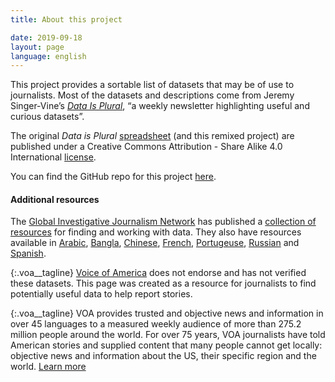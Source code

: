 ```yaml
---
title: About this project

date: 2019-09-18
layout: page
language: english
---
```


This project provides a sortable list of datasets that may be of use to journalists. Most of the datasets and descriptions come from Jeremy Singer-Vine’s _[Data Is Plural](https://tinyletter.com/data-is-plural)_, “a weekly newsletter highlighting useful and curious datasets”.

The original _Data is Plural_ [spreadsheet](https://docs.google.com/spreadsheets/d/1wZhPLMCHKJvwOkP4juclhjFgqIY8fQFMemwKL2c64vk/edit#gid=0) (and this remixed project) are published under a Creative Commons Attribution - Share Alike 4.0 International [license](https://creativecommons.org/licenses/by-sa/4.0/).

You can find the GitHub repo for this project [here](https://github.com/VOANews/datasets-for-journalists).

#### Additional resources ####

The [Global Investigative Journalism Network](https://gijn.org/) has published a [collection of resources](https://gijn.org/data-journalism-the-gijn-collection/) for finding and working with data. They also have resources available in [Arabic](https://gijn.org/gijn-arabic-resources/), [Bangla](https://gijn.org/gijn-bangla/), [Chinese](https://cn.gijn.org/), [French](https://gijn.org/gijn-en-francais/), [Portugeuse](https://gijn.org/gijn-em-portugues/), [Russian](https://gijn.org/%d1%80%d0%b5%d1%81%d1%83%d1%80%d1%81%d0%bd%d1%8b%d0%b9-%d1%86%d0%b5%d0%bd%d1%82%d1%80-gijn-%d0%b3%d0%bb%d0%be%d0%b1%d0%b0%d0%bb%d1%8c%d0%bd%d0%be%d0%b9-%d1%81%d0%b5%d1%82%d0%b8-%d0%b6%d1%83%d1%80/) and [Spanish](https://gijn.org/gijn-en-espanol/).

{:.voa__tagline}
[Voice of America](https://www.voanews.com/) does not endorse and has not verified these datasets. This page was created as a resource for journalists to find potentially useful data to help report stories.

{:.voa__tagline}
VOA provides trusted and objective news and information in over 45 languages to a measured weekly audience of more than 275.2 million people around the world. For over 75 years, VOA journalists have told American stories and supplied content that many people cannot get locally: objective news and information about the US, their specific region and the world. [Learn more](https://www.insidevoa.com/p/5831.html)